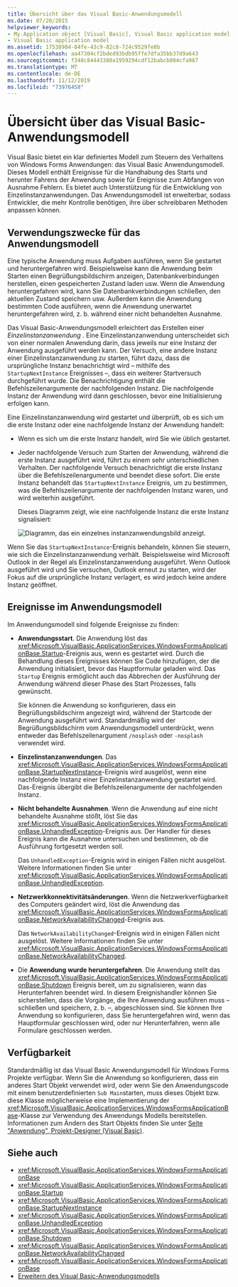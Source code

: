 ```yaml
---
title: Übersicht über das Visual Basic-Anwendungsmodell
ms.date: 07/20/2015
helpviewer_keywords:
- My.Application object [Visual Basic], Visual Basic application model
- Visual Basic application model
ms.assetid: 17538984-84fe-43c9-82c8-724c9529fe8b
ms.openlocfilehash: aa47304cf2bded93bdb95ffe7dfa35bb37d9a643
ms.sourcegitcommit: f348c84443380a1959294cdf12babcb804cfa987
ms.translationtype: MT
ms.contentlocale: de-DE
ms.lasthandoff: 11/12/2019
ms.locfileid: "73976458"
---
```

# <a name="overview-of-the-visual-basic-application-model"></a>Übersicht über das Visual Basic-Anwendungsmodell

Visual Basic bietet ein klar definiertes Modell zum Steuern des Verhaltens von Windows Forms Anwendungen: das Visual Basic Anwendungsmodell. Dieses Modell enthält Ereignisse für die Handhabung des Starts und herunter Fahrens der Anwendung sowie für Ereignisse zum Abfangen von Ausnahme Fehlern. Es bietet auch Unterstützung für die Entwicklung von Einzelinstanzanwendungen. Das Anwendungsmodell ist erweiterbar, sodass Entwickler, die mehr Kontrolle benötigen, ihre über schreibbaren Methoden anpassen können.  
  
## <a name="uses-for-the-application-model"></a>Verwendungszwecke für das Anwendungsmodell  

 Eine typische Anwendung muss Aufgaben ausführen, wenn Sie gestartet und heruntergefahren wird. Beispielsweise kann die Anwendung beim Starten einen Begrüßungsbildschirm anzeigen, Datenbankverbindungen herstellen, einen gespeicherten Zustand laden usw. Wenn die Anwendung heruntergefahren wird, kann Sie Datenbankverbindungen schließen, den aktuellen Zustand speichern usw. Außerdem kann die Anwendung bestimmten Code ausführen, wenn die Anwendung unerwartet heruntergefahren wird, z. b. während einer nicht behandelten Ausnahme.  
  
 Das Visual Basic-Anwendungsmodell erleichtert das Erstellen einer *Einzelinstanzanwendung* . Eine Einzelinstanzanwendung unterscheidet sich von einer normalen Anwendung darin, dass jeweils nur eine Instanz der Anwendung ausgeführt werden kann. Der Versuch, eine andere Instanz einer Einzelinstanzanwendung zu starten, führt dazu, dass die ursprüngliche Instanz benachrichtigt wird – mithilfe des `StartupNextInstance` Ereignisses –, dass ein weiterer Startversuch durchgeführt wurde. Die Benachrichtigung enthält die Befehlszeilenargumente der nachfolgenden Instanz. Die nachfolgende Instanz der Anwendung wird dann geschlossen, bevor eine Initialisierung erfolgen kann.  
  
 Eine Einzelinstanzanwendung wird gestartet und überprüft, ob es sich um die erste Instanz oder eine nachfolgende Instanz der Anwendung handelt:  
  
- Wenn es sich um die erste Instanz handelt, wird Sie wie üblich gestartet.  
  
- Jeder nachfolgende Versuch zum Starten der Anwendung, während die erste Instanz ausgeführt wird, führt zu einem sehr unterschiedlichen Verhalten. Der nachfolgende Versuch benachrichtigt die erste Instanz über die Befehlszeilenargumente und beendet diese sofort. Die erste Instanz behandelt das `StartupNextInstance` Ereignis, um zu bestimmen, was die Befehlszeilenargumente der nachfolgenden Instanz waren, und wird weiterhin ausgeführt.  
  
     Dieses Diagramm zeigt, wie eine nachfolgende Instanz die erste Instanz signalisiert:  
  
     ![Diagramm, das ein einzelnes instanzanwendungsbild anzeigt.](./media/overview-of-the-visual-basic-application-model/single-instance-application.gif)  
  
 Wenn Sie das `StartupNextInstance`-Ereignis behandeln, können Sie steuern, wie sich die Einzelinstanzanwendung verhält. Beispielsweise wird Microsoft Outlook in der Regel als Einzelinstanzanwendung ausgeführt. Wenn Outlook ausgeführt wird und Sie versuchen, Outlook erneut zu starten, wird der Fokus auf die ursprüngliche Instanz verlagert, es wird jedoch keine andere Instanz geöffnet.  
  
## <a name="events-in-the-application-model"></a>Ereignisse im Anwendungsmodell  

 Im Anwendungsmodell sind folgende Ereignisse zu finden:  
  
- **Anwendungsstart**. Die Anwendung löst das <xref:Microsoft.VisualBasic.ApplicationServices.WindowsFormsApplicationBase.Startup>-Ereignis aus, wenn es gestartet wird. Durch die Behandlung dieses Ereignisses können Sie Code hinzufügen, der die Anwendung initialisiert, bevor das Hauptformular geladen wird. Das `Startup` Ereignis ermöglicht auch das Abbrechen der Ausführung der Anwendung während dieser Phase des Start Prozesses, falls gewünscht.  
  
     Sie können die Anwendung so konfigurieren, dass ein Begrüßungsbildschirm angezeigt wird, während der Startcode der Anwendung ausgeführt wird. Standardmäßig wird der Begrüßungsbildschirm vom Anwendungsmodell unterdrückt, wenn entweder das Befehlszeilenargument `/nosplash` oder `-nosplash` verwendet wird.  
  
- **Einzelinstanzanwendungen**. Das <xref:Microsoft.VisualBasic.ApplicationServices.WindowsFormsApplicationBase.StartupNextInstance>-Ereignis wird ausgelöst, wenn eine nachfolgende Instanz einer Einzelinstanzanwendung gestartet wird. Das-Ereignis übergibt die Befehlszeilenargumente der nachfolgenden Instanz.  
  
- **Nicht behandelte Ausnahmen**. Wenn die Anwendung auf eine nicht behandelte Ausnahme stößt, löst Sie das <xref:Microsoft.VisualBasic.ApplicationServices.WindowsFormsApplicationBase.UnhandledException>-Ereignis aus. Der Handler für dieses Ereignis kann die Ausnahme untersuchen und bestimmen, ob die Ausführung fortgesetzt werden soll.  
  
     Das `UnhandledException`-Ereignis wird in einigen Fällen nicht ausgelöst. Weitere Informationen finden Sie unter <xref:Microsoft.VisualBasic.ApplicationServices.WindowsFormsApplicationBase.UnhandledException>.  
  
- **Netzwerkkonnektivitätsänderungen**. Wenn die Netzwerkverfügbarkeit des Computers geändert wird, löst die Anwendung das <xref:Microsoft.VisualBasic.ApplicationServices.WindowsFormsApplicationBase.NetworkAvailabilityChanged>-Ereignis aus.  
  
     Das `NetworkAvailabilityChanged`-Ereignis wird in einigen Fällen nicht ausgelöst. Weitere Informationen finden Sie unter <xref:Microsoft.VisualBasic.ApplicationServices.WindowsFormsApplicationBase.NetworkAvailabilityChanged>.  
  
- Die **Anwendung wurde heruntergefahren**. Die Anwendung stellt das <xref:Microsoft.VisualBasic.ApplicationServices.WindowsFormsApplicationBase.Shutdown> Ereignis bereit, um zu signalisieren, wann das Herunterfahren beendet wird. In diesem Ereignishandler können Sie sicherstellen, dass die Vorgänge, die Ihre Anwendung ausführen muss – schließen und speichern, z. b. –, abgeschlossen sind. Sie können Ihre Anwendung so konfigurieren, dass Sie heruntergefahren wird, wenn das Hauptformular geschlossen wird, oder nur Herunterfahren, wenn alle Formulare geschlossen werden.  
  
## <a name="availability"></a>Verfügbarkeit  

 Standardmäßig ist das Visual Basic Anwendungsmodell für Windows Forms Projekte verfügbar. Wenn Sie die Anwendung so konfigurieren, dass ein anderes Start Objekt verwendet wird, oder wenn Sie den Anwendungscode mit einem benutzerdefinierten `Sub Main`starten, muss dieses Objekt bzw. diese Klasse möglicherweise eine Implementierung der <xref:Microsoft.VisualBasic.ApplicationServices.WindowsFormsApplicationBase>-Klasse zur Verwendung des Anwendungs Modells bereitstellen. Informationen zum Ändern des Start Objekts finden Sie unter [Seite "Anwendung", Projekt-Designer (Visual Basic)](/visualstudio/ide/reference/application-page-project-designer-visual-basic).  
  
## <a name="see-also"></a>Siehe auch

- <xref:Microsoft.VisualBasic.ApplicationServices.WindowsFormsApplicationBase>
- <xref:Microsoft.VisualBasic.ApplicationServices.WindowsFormsApplicationBase.Startup>
- <xref:Microsoft.VisualBasic.ApplicationServices.WindowsFormsApplicationBase.StartupNextInstance>
- <xref:Microsoft.VisualBasic.ApplicationServices.WindowsFormsApplicationBase.UnhandledException>
- <xref:Microsoft.VisualBasic.ApplicationServices.WindowsFormsApplicationBase.Shutdown>
- <xref:Microsoft.VisualBasic.ApplicationServices.WindowsFormsApplicationBase.NetworkAvailabilityChanged>
- <xref:Microsoft.VisualBasic.ApplicationServices.WindowsFormsApplicationBase>
- [Erweitern des Visual Basic-Anwendungsmodells](../../../visual-basic/developing-apps/customizing-extending-my/extending-the-visual-basic-application-model.md)
